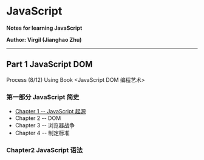 # JavaScript 
**Notes for learning JavaScript** 

**Author: Virgil (Jianghao Zhu)**  

---

## Part 1 JavaScript DOM 

Process (8/12) Using Book <JavaScript DOM 编程艺术>

### 第一部分 JavaScript 简史

- [Chapter 1 -- JavaScript 起源](JavaScriptDomNotes/Chapter1.md)
- Chapter 2 -- DOM
- Chapter 3 -- 浏览器战争
- Chapter 4 -- 制定标准

### Chapter2 JavaScript 语法
